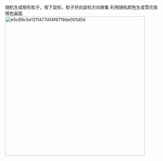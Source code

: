 随机生成矩形粒子，按下鼠标，粒子将向鼠标方向聚集
利用随机颜色生成雪花故障色画面
<img width="452" alt="e5c89c5e1311477d14f6719de001d0d" src="https://user-images.githubusercontent.com/90957569/138887606-cbbb5fd8-0bcd-470f-b531-1140317a3d19.png">
